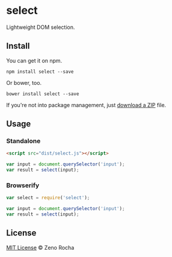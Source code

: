 # select

Lightweight DOM selection.

## Install

You can get it on npm.

```
npm install select --save
```

Or bower, too.

```
bower install select --save
```

If you're not into package management, just [download a ZIP](https://github.com/zenorocha/select/archive/master.zip) file.

## Usage

### Standalone

```html
<script src="dist/select.js"></script>
```

```js
var input = document.querySelector('input');
var result = select(input);
```

### Browserify

```js
var select = require('select');
```

```js
var input = document.querySelector('input');
var result = select(input);
```

## License

[MIT License](http://zenorocha.mit-license.org/) © Zeno Rocha
